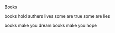 Books

books hold authers lives
some are true some are lies

books make you dream
books make you hope